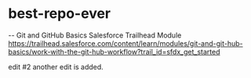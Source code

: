 # best-repo-ever

-- Git and GitHub Basics
Salesforce Trailhead Module
https://trailhead.salesforce.com/content/learn/modules/git-and-git-hub-basics/work-with-the-git-hub-workflow?trail_id=sfdx_get_started

edit #2
another edit is added.